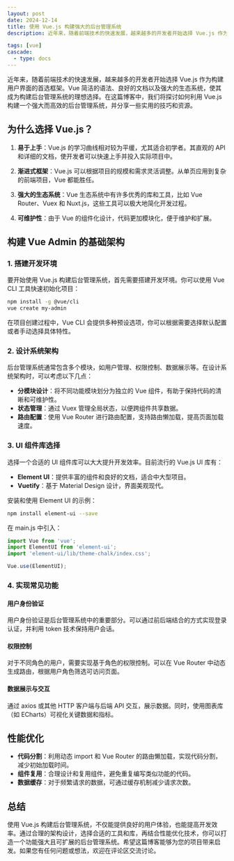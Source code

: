 ```yaml
---
layout: post
date: 2024-12-14
title: 使用 Vue.js 构建强大的后台管理系统
description: 近年来，随着前端技术的快速发展，越来越多的开发者开始选择 Vue.js 作为构建用户界面的首选框架。Vue 简洁的语法、良好的文档以及强大的生态系统，使其成为构建后台管理系统的理想选择。在这篇博客中，我们将探讨如何利用 Vue.js 构建一个强大而高效的后台管理系统，并分享一些实用的技巧和资源。

tags: [vue]
cascade:
  - type: docs
---
```



近年来，随着前端技术的快速发展，越来越多的开发者开始选择 Vue.js 作为构建用户界面的首选框架。Vue 简洁的语法、良好的文档以及强大的生态系统，使其成为构建后台管理系统的理想选择。在这篇博客中，我们将探讨如何利用 Vue.js 构建一个强大而高效的后台管理系统，并分享一些实用的技巧和资源。

## 为什么选择 Vue.js？

1. **易于上手**：Vue.js 的学习曲线相对较为平缓，尤其适合初学者。其直观的 API 和详细的文档，使开发者可以快速上手并投入实际项目中。

2. **渐进式框架**：Vue.js 可以根据项目的规模和需求灵活调整。从单页应用到复杂的前端项目，Vue 都能胜任。

3. **强大的生态系统**：Vue 生态系统中有许多优秀的库和工具，比如 Vue Router、Vuex 和 Nuxt.js，这些工具可以极大地简化开发过程。

4. **可维护性**：由于 Vue 的组件化设计，代码更加模块化，便于维护和扩展。

## 构建 Vue Admin 的基础架构

### 1. 搭建开发环境

要开始使用 Vue.js 构建后台管理系统，首先需要搭建开发环境。你可以使用 Vue CLI 工具快速初始化项目：

```bash
npm install -g @vue/cli
vue create my-admin
```

在项目创建过程中，Vue CLI 会提供多种预设选项，你可以根据需要选择默认配置或者手动选择具体特性。

### 2. 设计系统架构

后台管理系统通常包含多个模块，如用户管理、权限控制、数据展示等。在设计系统架构时，可以考虑以下几点：

- **分模块设计**：将不同功能模块划分为独立的 Vue 组件，有助于保持代码的清晰和可维护性。
- **状态管理**：通过 Vuex 管理全局状态，以便跨组件共享数据。
- **路由配置**：使用 Vue Router 进行路由配置，支持路由懒加载，提高页面加载速度。

### 3. UI 组件库选择

选择一个合适的 UI 组件库可以大大提升开发效率。目前流行的 Vue.js UI 库有：

- **Element UI**：提供丰富的组件和良好的文档，适合中大型项目。
- **Vuetify**：基于 Material Design 设计，界面美观现代。

安装和使用 Element UI 的示例：

```bash
npm install element-ui --save
```

在 main.js 中引入：

```javascript
import Vue from 'vue';
import ElementUI from 'element-ui';
import 'element-ui/lib/theme-chalk/index.css';

Vue.use(ElementUI);
```

### 4. 实现常见功能

#### 用户身份验证

用户身份验证是后台管理系统中的重要部分。可以通过前后端结合的方式实现登录认证，并利用 token 技术保持用户会话。

#### 权限控制

对于不同角色的用户，需要实现基于角色的权限控制。可以在 Vue Router 中动态生成路由，根据用户角色筛选可访问页面。

#### 数据展示与交互

通过 axios 或其他 HTTP 客户端与后端 API 交互，展示数据。同时，使用图表库（如 ECharts）可视化关键数据和指标。

## 性能优化

- **代码分割**：利用动态 import 和 Vue Router 的路由懒加载，实现代码分割，减少初始加载时间。
- **组件复用**：合理设计和复用组件，避免重复编写类似功能的代码。
- **数据缓存**：对于频繁请求的数据，可通过缓存机制减少请求次数。

## 总结

使用 Vue.js 构建后台管理系统，不仅能提供良好的用户体验，也能提高开发效率。通过合理的架构设计，选择合适的工具和库，再结合性能优化技术，你可以打造一个功能强大且可扩展的后台管理系统。希望这篇博客能够为您的项目带来启发。如果您有任何问题或想法，欢迎在评论区交流讨论。